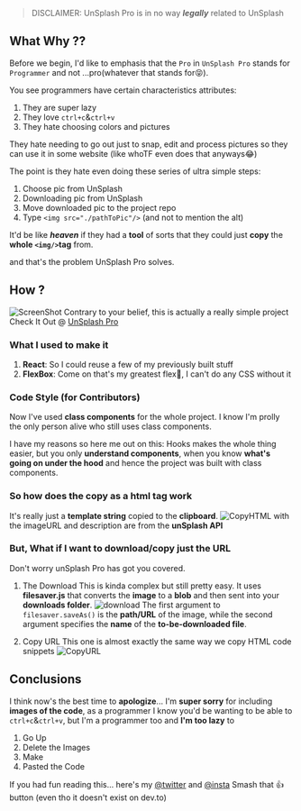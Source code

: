 > DISCLAIMER: UnSplash Pro is in no way **_legally_** related to UnSplash

## What Why ??

Before we begin, I'd like to emphasis that the `Pro` in `UnSplash Pro` stands for `Programmer` and not ...pro(whatever that stands for😝).

You see programmers have certain characteristics attributes:

1. They are super lazy
2. They love `ctrl+c`&`ctrl+v`
3. They hate choosing colors and pictures

They hate needing to go out just to snap, edit and process pictures so they can use it in some website
(like whoTF even does that anyways😂)

The point is they hate even doing these series of ultra simple steps:

1. Choose pic from UnSplash
2. Downloading pic from UnSplash
3. Move downloaded pic to the project repo
4. Type `<img src="./pathToPic"/>` (and not to mention the alt)

It'd be like **_heaven_** if they had a **tool** of sorts that they could just **copy** the **whole `<img/>`tag** from.

and that's the problem UnSplash Pro solves.

## How ?

![ScreenShot](https://dev-to-uploads.s3.amazonaws.com/uploads/articles/ven5pi02le49m7dw7rw1.png)
Contrary to your belief, this is actually a really simple project
Check It Out @ [UnSplash Pro](https://unsplashpro.netlify.app/)

### What I used to make it

1. **React**: So I could reuse a few of my previously built stuff
2. **FlexBox**: Come on that's my greatest flex💪, I can't do any CSS without it

### Code Style (for Contributors)

Now I've used **class components** for the whole project. I know I'm prolly the only person alive who still uses class components.

I have my reasons so here me out on this:
Hooks makes the whole thing easier, but you only **understand components**, when you know **what's going on under the hood** and hence the project was built with class components.

### So how does the copy as a html tag work

It's really just a **template string** copied to the **clipboard**.
![CopyHTML](https://dev-to-uploads.s3.amazonaws.com/uploads/articles/921yg77qz023j3eoqw7l.png)
with the imageURL and description are from the **unSplash API**

### But, What if I want to download/copy just the URL

Don't worry unSplash Pro has got you covered.

1. The Download
   This is kinda complex but still pretty easy.
   It uses **filesaver.js** that converts the **image** to a **blob** and then sent into your **downloads folder**.
   ![download](https://dev-to-uploads.s3.amazonaws.com/uploads/articles/nr9x2bhmxuj0zemprrfe.png)
   The first argument to `filesaver.saveAs()` is the **path/URL** of the image, while the second argument specifies the **name** of the **to-be-downloaded file**.

2. Copy URL
   This one is almost exactly the same way we copy HTML code snippets
   ![CopyURL](https://dev-to-uploads.s3.amazonaws.com/uploads/articles/biu7fapu1ihxpxgw1q0f.png)

## Conclusions

I think now's the best time to **apologize**...
I'm **super sorry** for including **images of the code**, as a programmer I know you'd be wanting to be able to `ctrl+c`&`ctrl+v`, but I'm a programmer too and **I'm too lazy** to

1. Go Up
2. Delete the Images
3. Make ` `
4. Pasted the Code

If you had fun reading this... here's my [@twitter](https://twitter.com/LucidMach) and [@insta](https://www.instagram.com/lucidmach/)
Smash that 👍 button (even tho it doesn't exist on dev.to)
